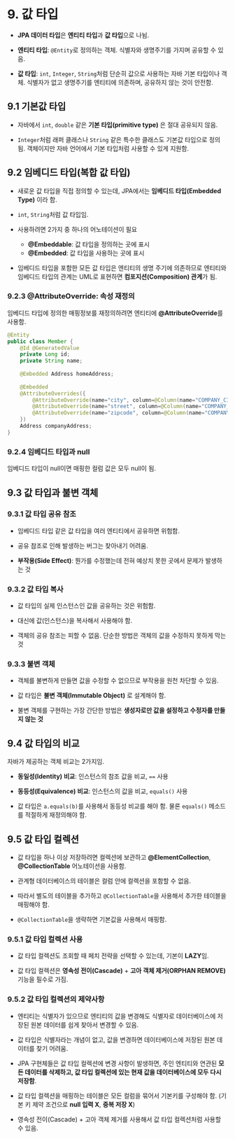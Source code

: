 # 9. 값 타입

- **JPA 데이터 타입**은 **엔티티 타입**과 **값 타입**으로 나뉨.

- **엔티티 타입**: `@Entity`로 정의하는 객체. 식별자와 생명주기를 가지며 공유할 수 있음.

- **값 타입**: `int`, `Integer`, `String`처럼 단순히 값으로 사용하는 자바 기본 타입이나 객체. 식별자가 없고 생명주기를 엔티티에 의존하며, 공유하지 않는 것이 안전함.

## 9.1 기본값 타입

- 자바에서 `int`, `double` 같은 **기본 타입(primitive type)** 은 절대 공유되지 않음.

- `Integer`처럼 래퍼 클래스나 `String` 같은 특수한 클래스도 기본값 타입으로 정의됨. 객체이지만 자바 언어에서 기본 타입처럼 사용할 수 있게 지원함.

## 9.2 임베디드 타입(복합 값 타입)

- 새로운 값 타입을 직접 정의할 수 있는데, JPA에서는 **임베디드 타입(Embedded Type)** 이라 함.

- `int`, `String`처럼 값 타입임.

- 사용하려면 2가지 중 하나의 어노테이션이 필요
    - **@Embeddable**: 값 타입을 정의하는 곳에 표시
    - **@Embedded**: 값 타입을 사용하는 곳에 표시

- 임베디드 타입을 포함한 모든 값 타입은 엔티티의 생명 주기에 의존하므로 엔티티와 임베디드 타입의 관계는 UML로 표현하면 **컴포지션(Composition) 관계**가 됨.

### 9.2.3 @AttributeOverride: 속성 재정의

임베디드 타입에 정의한 매핑정보를 재정의하려면 엔티티에 **@AttributeOverride**를 사용함.

```java
@Entity
public class Member {
    @Id @GeneratedValue
    private Long id;
    private String name;
    
    @Embedded Address homeAddress;
    
    @Embedded
    @AttributeOverrides({
        @AttributeOverride(name="city", column=@Column(name="COMPANY_CITY")),
        @AttributeOverride(name="street", column=@Column(name="COMPANY_STREET")),
        @AttributeOverride(name="zipcode", column=@Column(name="COMPANY_ZIPCODE"))
    })
    Address companyAddress;
}
```

### 9.2.4 임베디드 타입과 null

임베디드 타입이 null이면 매핑한 컬럼 값은 모두 null이 됨.

## 9.3 값 타입과 불변 객체

### 9.3.1 값 타입 공유 참조

- 임베디드 타입 같은 값 타입을 여러 엔티티에서 공유하면 위험함.

- 공유 참조로 인해 발생하는 버그는 찾아내기 어려움.

- **부작용(Side Effect)**: 뭔가를 수정했는데 전혀 예상치 못한 곳에서 문제가 발생하는 것

### 9.3.2 값 타입 복사

- 값 타입의 실제 인스턴스인 값을 공유하는 것은 위험함.

- 대신에 값(인스턴스)을 복사해서 사용해야 함.

- 객체의 공유 참조는 피할 수 없음. 단순한 방법은 객체의 값을 수정하지 못하게 막는 것

### 9.3.3 불변 객체

- 객체를 불변하게 만들면 값을 수정할 수 없으므로 부작용을 원천 차단할 수 있음.

- 값 타입은 **불변 객체(Immutable Object)** 로 설계해야 함.

- 불변 객체를 구현하는 가장 간단한 방법은 **생성자로만 값을 설정하고 수정자를 만들지 않는 것**

## 9.4 값 타입의 비교

자바가 제공하는 객체 비교는 2가지임.

- **동일성(Identity) 비교**: 인스턴스의 참조 값을 비교, `==` 사용

- **동등성(Equivalence) 비교**: 인스턴스의 값을 비교, `equals()` 사용

- 값 타입은 `a.equals(b)`를 사용해서 동등성 비교를 해야 함. 물론 `equals()` 메소드를 적절하게 재정의해야 함.

## 9.5 값 타입 컬렉션

- 값 타입을 하나 이상 저장하려면 컬렉션에 보관하고 **@ElementCollection**, **@CollectionTable** 어노테이션을 사용함.

- 관계형 데이터베이스의 테이블은 컬럼 안에 컬렉션을 포함할 수 없음.

- 따라서 별도의 테이블을 추가하고 `@CollectionTable`을 사용해서 추가한 테이블을 매핑해야 함.

- `@CollectionTable`을 생략하면 기본값을 사용해서 매핑함.

### 9.5.1 값 타입 컬렉션 사용

- 값 타입 컬렉션도 조회할 때 페치 전략을 선택할 수 있는데, 기본이 **LAZY**임.

- 값 타입 컬렉션은 **영속성 전이(Cascade)** + **고아 객체 제거(ORPHAN REMOVE)** 기능을 필수로 가짐.

### 9.5.2 값 타입 컬렉션의 제약사항

- 엔티티는 식별자가 있으므로 엔티티의 값을 변경해도 식별자로 데이터베이스에 저장된 원본 데이터를 쉽게 찾아서 변경할 수 있음.

- 값 타입은 식별자라는 개념이 없고, 값을 변경하면 데이터베이스에 저장된 원본 데이터를 찾기 어려움.

- JPA 구현체들은 값 타입 컬렉션에 변경 사항이 발생하면, 주인 엔티티와 연관된 **모든 데이터를 삭제하고, 값 타입 컬렉션에 있는 현재 값을 데이터베이스에 모두 다시 저장함**.

- 값 타입 컬렉션을 매핑하는 테이블은 모든 컬럼을 묶어서 기본키를 구성해야 함. (기본 키 제약 조건으로 **null 입력 X**, **중복 저장 X**)

- 영속성 전이(Cascade) + 고아 객체 제거를 사용해서 값 타입 컬렉션처럼 사용할 수 있음.